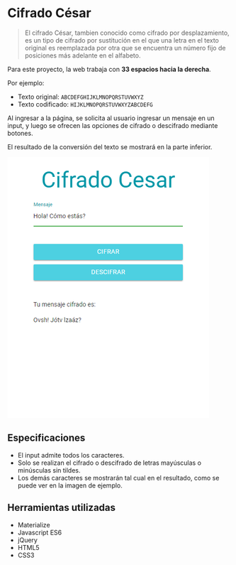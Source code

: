 # Cifrado César

>El cifrado César, tambien conocido como cifrado por desplazamiento, es un tipo de cifrado por sustitución en el que una letra en el texto original es reemplazada por otra que se encuentra un número fijo de posiciones más adelante en el alfabeto.

Para este proyecto, la web trabaja con **33 espacios hacia la derecha**.

Por ejemplo:

- Texto original: `ABCDEFGHIJKLMNOPQRSTUVWXYZ`
- Texto codificado: `HIJKLMNOPQRSTUVWXYZABCDEFG`

Al ingresar a la página, se solicita al usuario ingresar un mensaje en un input, y luego se ofrecen las opciones de cifrado o descifrado mediante botones.

El resultado de la conversión del texto se mostrará en la parte inferior.

![web Cifrado César](assets/docs/caesar-cipher.png)

## Especificaciones

- El input admite todos los caracteres.
- Solo se realizan el cifrado o descifrado de letras mayúsculas o minúsculas sin tildes.
- Los demás caracteres se mostrarán tal cual en el resultado, como se puede ver en la imagen de ejemplo.

## Herramientas utilizadas

- Materialize
- Javascript ES6
- jQuery
- HTML5
- CSS3